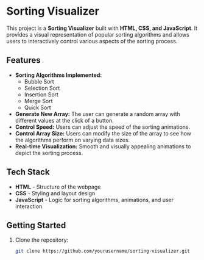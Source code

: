 # Sorting Visualizer

This project is a **Sorting Visualizer** built with **HTML, CSS, and JavaScript**. It provides a visual representation of popular sorting algorithms and allows users to interactively control various aspects of the sorting process.

## Features

- **Sorting Algorithms Implemented:**
  - Bubble Sort
  - Selection Sort
  - Insertion Sort
  - Merge Sort
  - Quick Sort
- **Generate New Array:** The user can generate a random array with different values at the click of a button.
- **Control Speed:** Users can adjust the speed of the sorting animations.
- **Control Array Size:** Users can modify the size of the array to see how the algorithms perform on varying data sizes.
- **Real-time Visualization:** Smooth and visually appealing animations to depict the sorting process.
  
## Tech Stack

- **HTML** - Structure of the webpage
- **CSS** - Styling and layout design
- **JavaScript** - Logic for sorting algorithms, animations, and user interaction

## Getting Started

1. Clone the repository:
   ```bash
   git clone https://github.com/yourusername/sorting-visualizer.git

